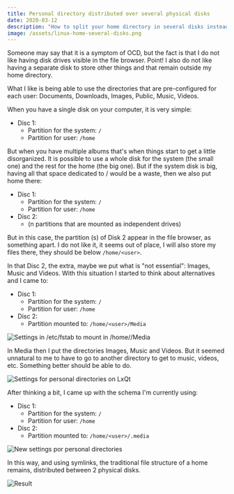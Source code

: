 ```yaml
---
title: Personal directory distributed over several physical disks
date: 2020-03-12
description: "How to split your home directory in several disks instead of having a bunch o units visibly mounted on your file manager."
image: /assets/linux-home-several-disks.png
---
```

Someone may say that it is a symptom of OCD, but the fact is that I do not like having disk drives visible in the file browser. Point! I also do not like having a separate disk to store other things and that remain outside my home directory.

What I like is being able to use the directories that are pre-configured for each user: Documents, Downloads, Images, Public, Music, Videos.

When you have a single disk on your computer, it is very simple:
* Disc 1:
    * Partition for the system: `/`
    * Partition for user: `/home`

But when you have multiple albums that's when things start to get a little disorganized. It is possible to use a whole disk for the system (the small one) and the rest for the home (the big one). But if the system disk is big, having all that space dedicated to / would be a waste, then we also put home there:

* Disc 1:
    * Partition for the system: `/`
    * Partition for user: `/home`
* Disc 2:
    * (n partitions that are mounted as independent drives)

But in this case, the partition (s) of Disk 2 appear in the file browser, as something apart. I do not like it, it seems out of place, I will also store my files there, they should be below `/home/<user>`. 

In that Disc 2, the extra, maybe we put what is "not essential": Images, Music and Videos. With this situation I started to think about alternatives and I came to:

* Disc 1:
    * Partition for the system: `/`
    * Partition for user: `/home`
* Disc 2:
    * Partition mounted to: `/home/<user>/Media`

![Settings in /etc/fstab to mount in /home//Media](https://gutl.jovenclub.cu/wp-content/uploads/2020/03/2020-03-12_00-06.png)

In Media then I put the directories Images, Music and Videos. But it seemed unnatural to me to have to go to another directory to get to music, videos, etc. Something better should be able to do.

![Settings for personal directories on LxQt](https://gutl.jovenclub.cu/wp-content/uploads/2020/03/con-afuera.png)

After thinking a bit, I came up with the schema I'm currently using:

* Disc 1:
    * Partition for the system: `/`
    * Partition for user: `/home`
* Disc 2:
    * Partition mounted to: `/home/<user>/.media`

![New settings por personal directories](https://gutl.jovenclub.cu/wp-content/uploads/2020/03/con-oculto.png)

In this way, and using symlinks, the traditional file structure of a home remains, distributed between 2 physical disks.

![Result](https://gutl.jovenclub.cu/wp-content/uploads/2020/03/final.png)

